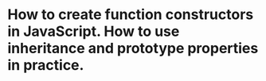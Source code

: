 # How to create function constructors in JavaScript. How to use inheritance and prototype properties in practice.
